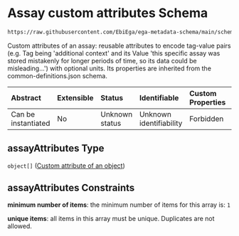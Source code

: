 # Assay custom attributes Schema

```txt
https://raw.githubusercontent.com/EbiEga/ega-metadata-schema/main/schemas/EGA.assay.json#/properties/assayAttributes
```

Custom attributes of an assay: reusable attributes to encode tag-value pairs (e.g. Tag being 'additional context' and its Value 'this specific assay was stored mistakenly for longer periods of time, so its data could be misleading...') with optional units. Its properties are inherited from the common-definitions.json schema.

| Abstract            | Extensible | Status         | Identifiable            | Custom Properties | Additional Properties | Access Restrictions | Defined In                                                                 |
| :------------------ | :--------- | :------------- | :---------------------- | :---------------- | :-------------------- | :------------------ | :------------------------------------------------------------------------- |
| Can be instantiated | No         | Unknown status | Unknown identifiability | Forbidden         | Forbidden             | none                | [EGA.assay.json\*](../../../schemas/EGA.assay.json "open original schema") |

## assayAttributes Type

`object[]` ([Custom attribute of an object](ega-12-definitions-custom-attribute-of-an-object.md))

## assayAttributes Constraints

**minimum number of items**: the minimum number of items for this array is: `1`

**unique items**: all items in this array must be unique. Duplicates are not allowed.

